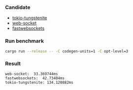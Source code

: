 ### Candidate

- [tokio-tungstenite](https://github.com/snapview/tokio-tungstenite)
- [web-socket](https://github.com/nurmohammed840/websocket.rs)
- [fastwebsockets](https://github.com/denoland/fastwebsockets)

### Run benchmark

```bash
cargo run --release -- -C codegen-units=1 -C opt-level=3
```

### Result

```
web-socket:  33.369744ms
fastwebsockets:  42.73404ms
tokio-tungstenite: 134.120882ms
```
